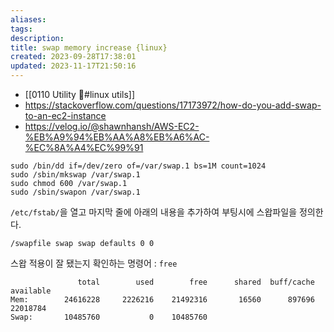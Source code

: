 ```yaml
---
aliases: 
tags: 
description:
title: swap memory increase {linux}
created: 2023-09-28T17:38:01
updated: 2023-11-17T21:50:16
---
```

- [[0110 Utility 🔧#linux utils]]
- <https://stackoverflow.com/questions/17173972/how-do-you-add-swap-to-an-ec2-instance>
- <https://velog.io/@shawnhansh/AWS-EC2-%EB%A9%94%EB%AA%A8%EB%A6%AC-%EC%8A%A4%EC%99%91>

```shell
sudo /bin/dd if=/dev/zero of=/var/swap.1 bs=1M count=1024
sudo /sbin/mkswap /var/swap.1
sudo chmod 600 /var/swap.1
sudo /sbin/swapon /var/swap.1
```

`/etc/fstab/`을 열고 마지막 줄에 아래의 내용을 추가하여 부팅시에 스왑파일을 정의한다.

```
/swapfile swap swap defaults 0 0
```

스왑 적용이 잘 됐는지 확인하는 명령어 : `free` 

```
               total        used        free      shared  buff/cache   available
Mem:        24616228     2226216    21492316       16560      897696    22018784
Swap:       10485760           0    10485760
```
